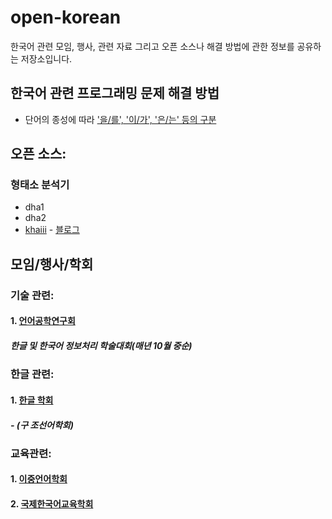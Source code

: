 # open-korean
한국어 관련 모임, 행사, 관련 자료 그리고 오픈 소스나 해결 방법에 관한 정보를 공유하는 저장소입니다.

## 한국어 관련 프로그래밍 문제 해결 방법 ##

- 단어의 종성에 따라 ['을/를', '이/가', '은/는' 등의 구분](lib/BasicKoreanLib.java)

## 오픈 소스: ##

### 형태소 분석기 ###

- dha1
- dha2
- [khaiii](https://github.com/kakao/khaiii) - [블로그](https://brunch.co.kr/@kakao-it/308?fbclid=IwAR3IVt-5FKmt4-vygpQlJGQ6S2V0xbVPb-fsuNB0uIl29eGMXUZywMEgqFU)

## 모임/행사/학회 ##

### 기술 관련: ###

#### 1. [언어공학연구회](http://www.hclt.kr/symp/?lnb=conference)
##### 한글 및 한국어 정보처리 학술대회(매년 10월 중순) #####

### 한글 관련: ###

#### 1. [한글 학회](https://www.hangeul.or.kr/modules/doc/index.php?doc=intro) ####

##### - (구 조선어학회) #####

### 교육관련: ###

#### 1. [이중언어학회](http://www.korbiling.org/langhak/user/class) ####

#### 2. [국제한국어교육학회](http://www.iakle.com) ####
